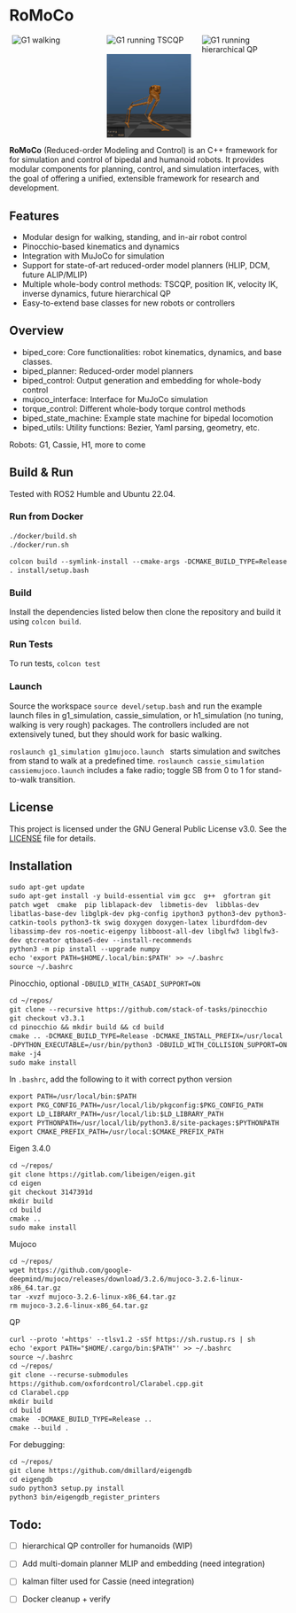 # RoMoCo



<div style="display: flex; justify-content: center; gap: 20px;">

<img src="img/qp.gif" alt="G1 walking" width="30%"/>
<img src="img/posik.gif" alt="G1 running TSCQP" width="30%"/>
<img src="img/qpm.gif" alt="G1 running hierarchical QP" width="30%"/>

</div>

<div style="display: flex; justify-content: center; gap: 20px;">

<img src="img/cassiemlip.gif" alt="Cassie MLIP" width="30%"/>

</div>


**RoMoCo** (Reduced-order Modeling and Control) is an C++ framework for for simulation and control of bipedal and humanoid robots. 
It provides modular components for planning, control, and simulation interfaces, with the goal of offering a unified, extensible framework for research and development.



## Features
- Modular design for walking, standing, and in-air robot control
- Pinocchio-based kinematics and dynamics
- Integration with MuJoCo for simulation
- Support for state-of-art reduced-order model planners (HLIP, DCM, future ALIP/MLIP)
- Multiple whole-body control methods: TSCQP, position IK, velocity IK, inverse dynamics, future hierarchical QP
- Easy-to-extend base classes for new robots or controllers

## Overview
- biped_core: Core functionalities: robot kinematics, dynamics, and base classes.
- biped_planner: Reduced-order model planners
- biped_control: Output generation and embedding for whole-body control
- mujoco_interface: Interface for MuJoCo simulation
- torque_control: Different whole-body torque control methods
- biped_state_machine: Example state machine for bipedal locomotion
- biped_utils: Utility functions: Bezier, Yaml parsing, geometry, etc.
  
Robots: G1, Cassie, H1, more to come  

## Build & Run
Tested with ROS2 Humble and Ubuntu 22.04. 

### Run from Docker
```
./docker/build.sh
./docker/run.sh
```

```
colcon build --symlink-install --cmake-args -DCMAKE_BUILD_TYPE=Release
. install/setup.bash
```


### Build
Install the dependencies listed below then clone the repository and build it using `colcon build`.

### Run Tests
To run tests, `colcon test`

### Launch
Source the workspace `source devel/setup.bash` and run the example launch files in g1_simulation, cassie_simulation, or h1_simulation (no tuning, walking is very rough) packages. The controllers included are not extensively tuned, but they should work for basic walking.

`roslaunch g1_simulation g1mujoco.launch ` starts simulation and switches from stand to walk at a predefined time.
`roslaunch cassie_simulation cassiemujoco.launch` includes a fake radio; toggle SB from 0 to 1 for stand-to-walk transition. 

## License
This project is licensed under the GNU General Public License v3.0. See the [LICENSE](LICENSE) file for details.
## Installation
```
sudo apt-get update
sudo apt-get install -y build-essential vim gcc  g++  gfortran git patch wget  cmake  pip liblapack-dev  libmetis-dev  libblas-dev  libatlas-base-dev libglpk-dev pkg-config ipython3 python3-dev python3-catkin-tools python3-tk swig doxygen doxygen-latex liburdfdom-dev libassimp-dev ros-noetic-eigenpy libboost-all-dev libglfw3 libglfw3-dev qtcreator qtbase5-dev --install-recommends
python3 -m pip install --upgrade numpy 
echo 'export PATH=$HOME/.local/bin:$PATH' >> ~/.bashrc
source ~/.bashrc
```


Pinocchio, optional `-DBUILD_WITH_CASADI_SUPPORT=ON `
```
cd ~/repos/
git clone --recursive https://github.com/stack-of-tasks/pinocchio
git checkout v3.3.1
cd pinocchio && mkdir build && cd build
cmake .. -DCMAKE_BUILD_TYPE=Release -DCMAKE_INSTALL_PREFIX=/usr/local -DPYTHON_EXECUTABLE=/usr/bin/python3 -DBUILD_WITH_COLLISION_SUPPORT=ON 
make -j4
sudo make install
```
In `.bashrc`, add the following to it with correct python version
```
export PATH=/usr/local/bin:$PATH
export PKG_CONFIG_PATH=/usr/local/lib/pkgconfig:$PKG_CONFIG_PATH
export LD_LIBRARY_PATH=/usr/local/lib:$LD_LIBRARY_PATH
export PYTHONPATH=/usr/local/lib/python3.8/site-packages:$PYTHONPATH
export CMAKE_PREFIX_PATH=/usr/local:$CMAKE_PREFIX_PATH
```


Eigen 3.4.0
```
cd ~/repos/
git clone https://gitlab.com/libeigen/eigen.git 
cd eigen 
git checkout 3147391d 
mkdir build 
cd build 
cmake .. 
sudo make install
```

Mujoco
```
cd ~/repos/
wget https://github.com/google-deepmind/mujoco/releases/download/3.2.6/mujoco-3.2.6-linux-x86_64.tar.gz
tar -xvzf mujoco-3.2.6-linux-x86_64.tar.gz
rm mujoco-3.2.6-linux-x86_64.tar.gz 
```

QP
```
curl --proto '=https' --tlsv1.2 -sSf https://sh.rustup.rs | sh
echo 'export PATH="$HOME/.cargo/bin:$PATH"' >> ~/.bashrc
source ~/.bashrc
cd ~/repos/
git clone --recurse-submodules https://github.com/oxfordcontrol/Clarabel.cpp.git
cd Clarabel.cpp 
mkdir build 
cd build 
cmake  -DCMAKE_BUILD_TYPE=Release .. 
cmake --build .  
```

For debugging:
```
cd ~/repos/
git clone https://github.com/dmillard/eigengdb
cd eigengdb
sudo python3 setup.py install 
python3 bin/eigengdb_register_printers
```




## Todo:
- [ ] hierarchical QP controller for humanoids (WIP)
- [ ] Add multi-domain planner MLIP and embedding (need integration)
- [ ] kalman filter used for Cassie (need integration)
- [ ] Docker cleanup + verify

